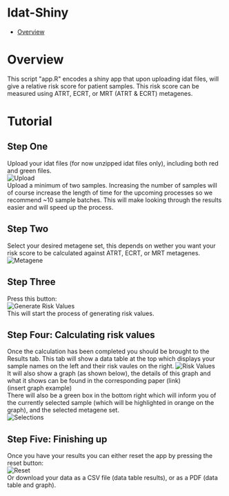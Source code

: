 # Idat-Shiny


- [Overview](#overview)


# Overview
This script "app.R" encodes a shiny app that upon uploading idat files, will give a relative risk score for patient samples. 
This risk score can be measured using ATRT, ECRT, or MRT (ATRT & ECRT) metagenes.

# Tutorial
## Step One
Upload your idat files (for now unzipped idat files only), including both red and green files.  
![Upload](https://github.com/hackingjpr/Idat-Shiny/blob/main/Tutorial/upload.png?raw=true)  
Upload a minimum of two samples. Increasing the number of samples will of course increase the length of time for the upcoming processes so we recommend ~10 sample batches. This will make looking through the results easier and will speed up the process.

## Step Two

Select your desired metagene set, this depends on wether you want your risk score to be calculated against ATRT, ECRT, or MRT metagenes.  
![Metagene](https://github.com/hackingjpr/Idat-Shiny/blob/main/Tutorial/metagene.png?raw=true)

## Step Three

Press this button:  
![Generate Risk Values](https://github.com/hackingjpr/Idat-Shiny/blob/main/Tutorial/generate_risk_values.png?raw=true)  
This will start the process of generating risk values.

## Step Four: Calculating risk values

Once the calculation has been completed you should be brought to the Results tab. This tab will show a data table at the top which displays your sample names on the left and their risk vaules on the right. 
![Risk Values](https://github.com/hackingjpr/Idat-Shiny/blob/main/Tutorial/Risk_values.png?raw=true)  
It will also show a graph (as shown below), the details of this graph and what it shows can be found in the corresponding paper (link)  
(insert graph example)  
There will also be a green box in the bottom right which will inform you of the currently selected sample (which will be highlighted in orange on the graph), and the selected metagene set.  
![Selections](https://github.com/hackingjpr/Idat-Shiny/blob/main/Tutorial/Selections.png?raw=true)  

## Step Five: Finishing up
Once you have your results you can either reset the app by pressing the reset button:  
![Reset](https://github.com/hackingjpr/Idat-Shiny/blob/main/Tutorial/Reset.png?raw=true)  
Or download your data as a CSV file (data table results), or as a PDF (data table and graph).
